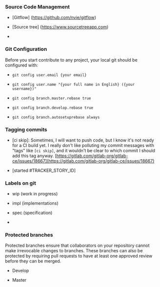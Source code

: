 ### Source Code Management

* [Gitflow] (https://github.com/nvie/gitflow)

* [Source tree] (https://www.sourcetreeapp.com)

*

### Git Configuration

Before you start contribute to any project, your local git should be configured with:

- `git config user.email {your email}`

- `git config user.name "{your full name in English} ({your username})"`

- `git config branch.master.rebase true`

- `git config branch.develop.rebase true`

- `git config branch.autosetuprebase always`

### Tagging commits

- [ci skip]: Sometimes, I will want to push code, but I know it's not ready for a CI build yet.  I really don't like  polluting my commit messages with "tags" like `[ci skip]`, and it wouldn't be clear to which commit I should add this tag anyway. [https://gitlab.com/gitlab-org/gitlab-ce/issues/18667](https://gitlab.com/gitlab-org/gitlab-ce/issues/18667)

- [started #TRACKER\_STORY\_ID]

### Labels on git

- wip (work in progress)

- impl (implementations)

- spec (specification)

-

### Protected branches

Protected branches ensure that collaborators on your repository cannot make irrevocable changes to branches. These branches can also be protected by requiring pull requests to have at least one approved review before they can be merged.

- Develop

- Master




